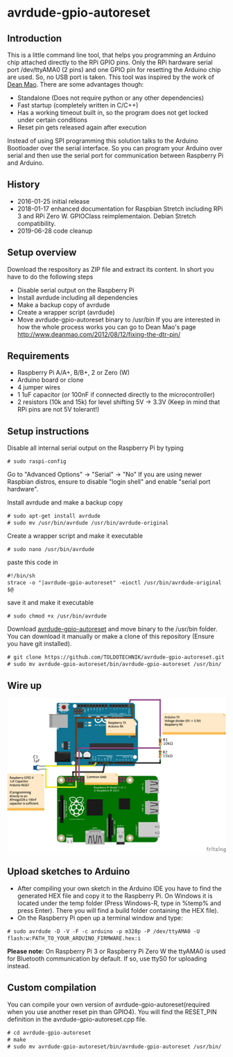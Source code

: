 # avrdude-gpio-autoreset

## Introduction
This is a little command line tool, that helps you programming an Arduino chip attached directly to the RPi GPIO pins.
Only the RPi hardware serial port /dev/ttyAMA0 (2 pins) and one GPIO pin for resetting the Arduino chip are used. So, no USB port is taken.
This tool was inspired by the work of [Dean Mao](http://www.deanmao.com/2012/08/12/fixing-the-dtr-pin/).
There are some advantages though:
- Standalone (Does not require python or any other dependencies)
- Fast startup (completely written in C/C++)
- Has a working timeout built in, so the program does not get locked under certain conditions
- Reset pin gets released again after execution

Instead of using SPI programming this solution talks to the Arduino Bootloader over the serial interface. So you can program your Arduino over serial and then use the serial port for communication between Raspberry Pi and Arduino.
 
## History
- 2016-01-25 initial release
- 2018-01-17 enhanced documentation for Raspbian Stretch including RPi 3 and RPi Zero W. GPIOClass reimplementaion. Debian Stretch compatibility.
- 2019-06-28 code cleanup

## Setup overview
Download the respository as ZIP file and extract its content. In short you have to do the following steps
- Disable serial output on the Raspberry Pi
- Install avrdude including all dependencies
- Make a backup copy of avrdude
- Create a wrapper script (avrdude)
- Move avrdude-gpio-autoreset binary to /usr/bin
If you are interested in how the whole process works you can go to Dean Mao's page http://www.deanmao.com/2012/08/12/fixing-the-dtr-pin/

## Requirements
- Raspberry Pi A/A+, B/B+, 2 or Zero (W)
- Arduino board or clone
- 4 jumper wires
- 1 1uF capacitor (or 100nF if connected directly to the microcontroller)
- 2 resistors (10k and 15k) for level shifting 5V -> 3.3V (Keep in mind that RPi pins are not 5V tolerant!)

## Setup instructions
Disable all internal serial output on the Raspberry Pi by typing
```
# sudo raspi-config
```
Go to "Advanced Options" -> "Serial" -> "No"
If you are using newer Raspbian distros, ensure to disable "login shell" and enable "serial port hardware".

Install avrdude and make a backup copy
```
# sudo apt-get install avrdude
# sudo mv /usr/bin/avrdude /usr/bin/avrdude-original
```
Create a wrapper script and make it executable
```
# sudo nano /usr/bin/avrdude
```
paste this code in
```
#!/bin/sh
strace -o "|avrdude-gpio-autoreset" -eioctl /usr/bin/avrdude-original $@
```
save it and make it executable
```
# sudo chmod +x /usr/bin/avrdude
```
Download [avrdude-gpio-autoreset](https://github.com/TOLDOTECHNIK/avrdude-gpio-autoreset/blob/master/bin/avrdude-gpio-autoreset) and move binary to the /usr/bin folder. You can download it manually or make a clone of this repository (Ensure you have git installed).
```
# git clone https://github.com/TOLDOTECHNIK/avrdude-gpio-autoreset.git
# sudo mv avrdude-gpio-autoreset/bin/avrdude-gpio-autoreset /usr/bin/
```

## Wire up
![RPi Arduino Wire Up](/diagrams/RPi%20Arduino%20Wire%20Up.png)

## Upload sketches to Arduino
- After compiling your own sketch in the Arduino IDE you have to find the generated HEX file and copy it to the Raspberry Pi. On Windows it is located under the temp folder (Press Windows-R, type in %temp% and press Enter). There you will find a build folder containing the HEX file).
- On the Raspberry Pi open up a terminal window and type:
```
# sudo avrdude -D -V -F -c arduino -p m328p -P /dev/ttyAMA0 -U flash:w:PATH_TO_YOUR_ARDUINO_FIRMWARE.hex:i
```

**Please note:** On Raspberry Pi 3 or Raspberry Pi Zero W the ttyAMA0 is used for Bluetooth communication by default. If so, use ttyS0 for uploading instead.

## Custom compilation
You can compile your own version of avrdude-gpio-autoreset(required when you use another reset pin than GPIO4). You will find the RESET_PIN definition in the avrdude-gpio-autoreset.cpp file.

```
# cd avrdude-gpio-autoreset
# make
# sudo mv avrdude-gpio-autoreset/bin/avrdude-gpio-autoreset /usr/bin/
``` 